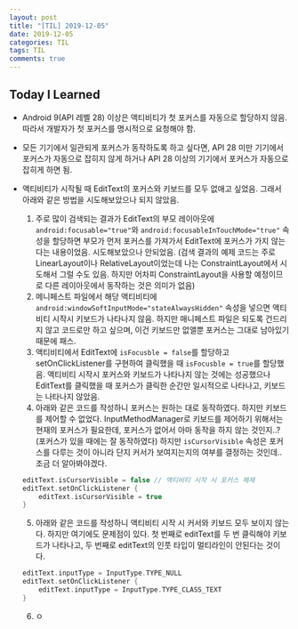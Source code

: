 ```yaml
---
layout: post
title: "[TIL] 2019-12-05"
date: 2019-12-05
categories: TIL
tags: TIL
comments: true
---
```


## Today I Learned
- Android 9(API 레벨 28) 이상은 액티비티가 첫 포커스를 자동으로 할당하지 않음. 따라서 개발자가 첫 포커스를 명시적으로 요청해야 함.
- 모든 기기에서 일관되게 포커스가 동작하도록 하고 싶다면, API 28 미만 기기에서 포커스가 자동으로 잡히지 않게 하거나 API 28 이상의 기기에서 포커스가 자동으로 잡히게 하면 됨. 
- 액티비티가 시작될 때 EditText의 포커스와 키보드를 모두 없애고 싶었음. 그래서 아래와 같은 방법을 시도해보았으나 되지 않았음.
  1. 주로 많이 검색되는 결과가 EditText의 부모 레이아웃에 `android:focusable="true"`와 `android:focusableInTouchMode="true"` 속성을 할당하면 부모가 먼저 포커스를 가져가서 EditText에 포커스가 가지 않는다는 내용이었음. 시도해보았으나 안되었음. (검색 결과의 예제 코드는 주로 LinearLayout이나 RelativeLayout이었는데 나는 ConstraintLayout에서 시도해서 그럴 수도 있음. 하지만 어차피 ConstraintLayout을 사용할 예정이므로 다른 레이아웃에서 동작하는 것은 의미가 없음)
  2. 메니페스트 파일에서 해당 액티비티에 `android:windowSoftInputMode="stateAlwaysHidden"` 속성을 넣으면 액티비티 시작시 키보드가 나타나지 않음. 하지만 매니페스트 파일은 되도록 건드리지 않고 코드로만 하고 싶으며, 이건 키보드만 없앨뿐 포커스는 그대로 남아있기때문에 패스.
  3. 액티비티에서 EditText에 `isFocusble = false`를 할당하고 setOnClickListener를 구현하여 클릭했을 때 `isFocusble = true`를 할당했음. 액티비티 시작시 포커스와 키보드가 나타나지 않는 것에는 성공했으나 EditText를 클릭했을 때 포커스가 클릭한 순간만 일시적으로 나타나고, 키보드는 나타나지 않았음.
  4. 아래와 같은 코드를 작성하니 포커스는 원하는 대로 동작하였다. 하지만 키보드를 제어할 수 없었다. InputMethodManager로 키보드를 제어하기 위해서는 현재의 포커스가 필요한데, 포커스가 없어서 아마 동작을 하지 않는 것인지..?(포커스가 있을 때에는 잘 동작하였다) 하지만 `isCursorVisible` 속성은 포커스를 다루는 것이 아니라 단지 커서가 보여지는지의 여부를 결정하는 것인데.. 조금 더 알아봐야겠다.

    ```kotlin
    editText.isCursorVisible = false // 액티비티 시작 시 포커스 해제
    editText.setOnClickListener {
        editText.isCursorVisible = true
    }
    ```
  5. 아래와 같은 코드를 작성하니 액티비티 시작 시 커서와 키보드 모두 보이지 않는다. 하지만 여기에도 문제점이 있다. 첫 번째로 editText를 두 번 클릭해야 키보드가 나타나고, 두 번째로 editText의 인풋 타입이 멀티라인이 안된다는 것이다.
    
    ```kotlin
    editText.inputType = InputType.TYPE_NULL
    editText.setOnClickListener {
        editText.inputType = InputType.TYPE_CLASS_TEXT
    }
    ```
  6. ㅇ



